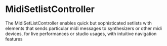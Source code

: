 # MidiSetlistController
The MidiSetListController enables quick but sophisticated setlists with elements that sends particular midi messages to synthesizers or other midi devices, for live performances or studio usages, with intuitive navigation features
